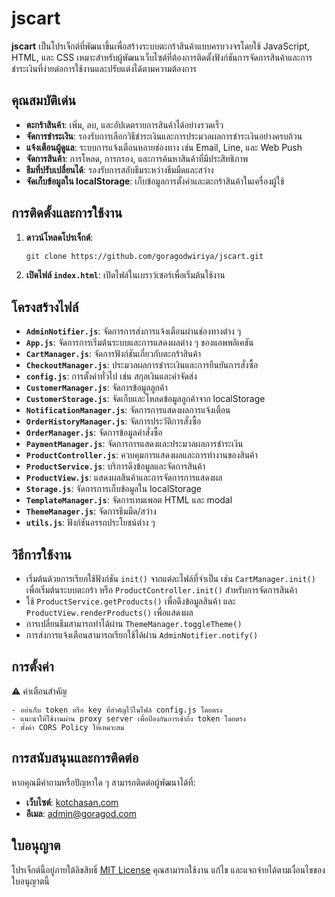 # jscart

**jscart** เป็นโปรเจ็กต์ที่พัฒนาขึ้นเพื่อสร้างระบบตะกร้าสินค้าแบบครบวงจรโดยใช้ JavaScript, HTML, และ CSS เหมาะสำหรับผู้พัฒนาเว็บไซต์ที่ต้องการติดตั้งฟังก์ชันการจัดการสินค้าและการชำระเงินที่ง่ายต่อการใช้งานและปรับแต่งได้ตามความต้องการ

## คุณสมบัติเด่น
- **ตะกร้าสินค้า**: เพิ่ม, ลบ, และอัปเดตรายการสินค้าได้อย่างรวดเร็ว
- **จัดการชำระเงิน**: รองรับการเลือกวิธีชำระเงินและการประมวลผลการชำระเงินอย่างครบถ้วน
- **แจ้งเตือนผู้ดูแล**: ระบบการแจ้งเตือนหลายช่องทาง เช่น Email, Line, และ Web Push
- **จัดการสินค้า**: การโหลด, การกรอง, และการค้นหาสินค้าที่มีประสิทธิภาพ
- **ธีมที่ปรับเปลี่ยนได้**: รองรับการสลับธีมระหว่างธีมมืดและสว่าง
- **จัดเก็บข้อมูลใน localStorage**: เก็บข้อมูลการตั้งค่าและตะกร้าสินค้าในเครื่องผู้ใช้

## การติดตั้งและการใช้งาน
1. **ดาวน์โหลดโปรเจ็กต์**:
   ```bash
   git clone https://github.com/goragodwiriya/jscart.git
   ```
2. **เปิดไฟล์ `index.html`**:
   เปิดไฟล์ในเบราว์เซอร์เพื่อเริ่มต้นใช้งาน

## โครงสร้างไฟล์
- **`AdminNotifier.js`**: จัดการการส่งการแจ้งเตือนผ่านช่องทางต่าง ๆ
- **`App.js`**: จัดการการเริ่มต้นระบบและการแสดงผลต่าง ๆ ของแอพพลิเคชัน
- **`CartManager.js`**: จัดการฟังก์ชันเกี่ยวกับตะกร้าสินค้า
- **`CheckoutManager.js`**: ประมวลผลการชำระเงินและการยืนยันการสั่งซื้อ
- **`config.js`**: การตั้งค่าทั่วไป เช่น สกุลเงินและค่าจัดส่ง
- **`CustomerManager.js`**: จัดการข้อมูลลูกค้า
- **`CustomerStorage.js`**: จัดเก็บและโหลดข้อมูลลูกค้าจาก localStorage
- **`NotificationManager.js`**: จัดการการแสดงผลการแจ้งเตือน
- **`OrderHistoryManager.js`**: จัดการประวัติการสั่งซื้อ
- **`OrderManager.js`**: จัดการข้อมูลคำสั่งซื้อ
- **`PaymentManager.js`**: จัดการการแสดงและประมวลผลการชำระเงิน
- **`ProductController.js`**: ควบคุมการแสดงผลและการทำงานของสินค้า
- **`ProductService.js`**: บริการดึงข้อมูลและจัดการสินค้า
- **`ProductView.js`**: แสดงผลสินค้าและการจัดการการแสดงผล
- **`Storage.js`**: จัดการการเก็บข้อมูลใน localStorage
- **`TemplateManager.js`**: จัดการเทมเพลต HTML และ modal
- **`ThemeManager.js`**: จัดการธีมมืด/สว่าง
- **`utils.js`**: ฟังก์ชันอรรถประโยชน์ต่าง ๆ

## วิธีการใช้งาน
- เริ่มต้นด้วยการเรียกใช้ฟังก์ชัน `init()` จากแต่ละไฟล์ที่จำเป็น เช่น `CartManager.init()` เพื่อเริ่มต้นระบบตะกร้า หรือ `ProductController.init()` สำหรับการจัดการสินค้า
- ใช้ `ProductService.getProducts()` เพื่อดึงข้อมูลสินค้า และ `ProductView.renderProducts()` เพื่อแสดงผล
- การเปลี่ยนธีมสามารถทำได้ผ่าน `ThemeManager.toggleTheme()`
- การส่งการแจ้งเตือนสามารถเรียกใช้ได้ผ่าน `AdminNotifier.notify()`

## การตั้งค่า
⚠️ คำเตือนสำคัญ
```
- อย่าเก็บ token หรือ key ที่สำคัญไว้ในไฟล์ config.js โดยตรง
- แนะนำให้ใช้งานผ่าน proxy server เพื่อป้องกันการเข้าถึง token โดยตรง
- ตั้งค่า CORS Policy ให้เหมาะสม
```

## การสนับสนุนและการติดต่อ
หากคุณมีคำถามหรือปัญหาใด ๆ สามารถติดต่อผู้พัฒนาได้ที่:
- **เว็บไซต์**: [kotchasan.com](https://www.kotchasan.com)
- **อีเมล**: [admin@goragod.com](mailto:admin@goragod.com)

## ใบอนุญาต
โปรเจ็กต์นี้อยู่ภายใต้ลิขสิทธิ์ [MIT License](https://opensource.org/licenses/MIT) คุณสามารถใช้งาน แก้ไข และแจกจ่ายได้ตามเงื่อนไขของใบอนุญาตนี้
